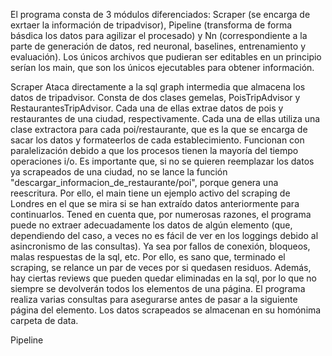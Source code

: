 El programa consta de 3 módulos diferenciados: Scraper (se encarga de exrtaer la
información de tripadvisor), Pipeline (transforma de forma básdica los datos
para agilizar el procesado) y Nn (correspondiente a la parte de generación de 
datos, red neuronal, baselines, entrenamiento y evaluación). Los únicos archivos
que pudieran ser editables en un principio serían los main, que son los únicos 
ejecutables para obtener información.

Scraper
Ataca directamente a la sql graph intermedia que almacena los datos de 
tripadvisor. Consta de dos clases gemelas, PoisTripAdvisor y 
RestaurantesTripAdvisor. Cada una de ellas extrae datos de pois y restaurantes
de una ciudad, respectivamente. Cada una de ellas utiliza una clase extractora
para cada poi/restaurante, que es la que se encarga de sacar los datos y 
formateerlos de cada establecimiento. Funcionan con paralelización debido a que
los procesos tienen la mayoría del tiempo operaciones i/o. Es importante que, 
si no se quieren reemplazar los datos ya scrapeados de una ciudad, no se lance
la función "descargar_informacion_de_restaurante/poi", porque genera una 
reescritura. Por ello, el main tiene un ejemplo activo del scraping de Londres
en el que se mira si se han extraído datos anteriormente para continuarlos. 
Tened en cuenta que, por numerosas razones, el programa puede no extraer 
adecuadamente los datos de algún elemento (que, dependiendo del caso, a veces no
es fácil de ver en los loggings debido al asincronismo de las consultas). 
Ya sea por fallos de conexión, bloqueos, malas respuestas de la sql, etc. Por 
ello, es sano que, terminado el scraping, se relance un par de veces por si 
quedasen residuos. Además, hay ciertas reviews que pueden quedar eliminadas en 
la sql, por lo que no siempre se devolverán todos los elementos de una página. 
El programa realiza varias consultas para asegurarse antes de pasar a la siguiente
página del elemento. Los datos scrapeados se almacenan en su homónima carpeta de 
data. 

Pipeline
